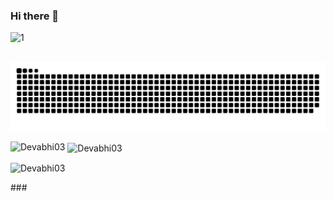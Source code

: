 ### Hi there 👋

<!--
**Devabhi03/devabhi03** is a ✨ _special_ ✨ repository because its `README.md` (this file) appears on your GitHub profile.

Here are some ideas to get you started:

- 🔭 I’m currently working on ...
- 🌱 I’m currently learning ...
- 👯 I’m looking to collaborate on ...
- 🤔 I’m looking for help with ...
- 💬 Ask me about ...
- 📫 How to reach me: ...
- 😄 Pronouns: ...
- ⚡ Fun fact: ...
-->


![1](https://github.com/Devabhi03/devabhi03/assets/111748301/4284fe0b-5035-43b9-a45a-ea757e965f31)

<br clear="both">

<img src="https://raw.githubusercontent.com/Devabhi03/Devabhi03/output/snake.svg" alt="Snake animation" />

<p><img align="left" src="https://github-readme-stats.vercel.app/api/top-langs/?username=Devabhi03&layout=compact&hide=html&theme=dark" alt="Devabhi03" /></p>

<p>&nbsp;<img align="center" src="https://github-readme-stats.vercel.app/api?username=Devabhi03&show_icons=true&locale=en&theme=dark" alt="Devabhi03" /></p>

<p><img align="center" src="https://github-readme-streak-stats.herokuapp.com/?user=Devabhi03&theme=dark" alt="Devabhi03" /></p>
###
